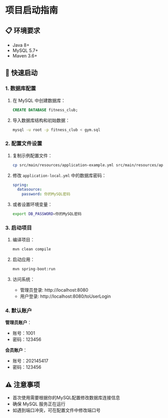 # 项目启动指南

## 📋 环境要求

- Java 8+
- MySQL 5.7+
- Maven 3.6+

## 🚀 快速启动

### 1. 数据库配置

1. 在 MySQL 中创建数据库：
   ```sql
   CREATE DATABASE fitness_club;
   ```

2. 导入数据库结构和初始数据：
   ```bash
   mysql -u root -p fitness_club < gym.sql
   ```

### 2. 配置文件设置

1. 复制示例配置文件：
   ```bash
   cp src/main/resources/application-example.yml src/main/resources/application-local.yml
   ```

2. 修改 `application-local.yml` 中的数据库密码：
   ```yaml
   spring:
     datasource:
       password: 你的MySQL密码
   ```

3. 或者设置环境变量：
   ```bash
   export DB_PASSWORD=你的MySQL密码
   ```

### 3. 启动项目

1. 编译项目：
   ```bash
   mvn clean compile
   ```

2. 启动应用：
   ```bash
   mvn spring-boot:run
   ```

3. 访问系统：
   - 管理员登录: http://localhost:8080
   - 用户登录: http://localhost:8080/toUserLogin

### 4. 默认账户

**管理员账户**：
- 账号：1001
- 密码：123456

**会员账户**：
- 账号：202145417
- 密码：123456

## ⚠️ 注意事项

- 首次使用需要根据你的MySQL配置修改数据库连接信息
- 确保 MySQL 服务正在运行
- 如遇到端口冲突，可在配置文件中修改端口号 